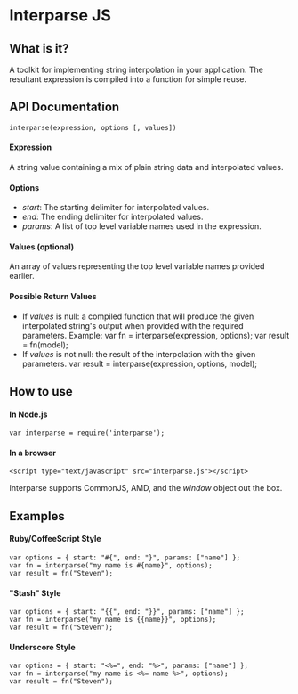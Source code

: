 Interparse JS
==========

## What is it?
A toolkit for implementing string interpolation in your application. The resultant expression is compiled into a function for simple reuse.

## API Documentation

    interparse(expression, options [, values])

#### Expression
A string value containing a mix of plain string data and interpolated values.

#### Options
- _start_: The starting delimiter for interpolated values.
- _end_: The ending delimiter for interpolated values.
- _params_: A list of top level variable names used in the expression.

#### Values (optional)
An array of values representing the top level variable names provided earlier.

#### Possible Return Values
- If _values_ is null: a compiled function that will produce the given interpolated string's output when provided with the required parameters. Example:
      var fn = interparse(expression, options);
      var result = fn(model);
- If _values_ is not null: the result of the interpolation with the given parameters.
      var result = interparse(expression, options, model);

## How to use
#### In Node.js
    var interparse = require('interparse');
#### In a browser
    <script type="text/javascript" src="interparse.js"></script>
    
Interparse supports CommonJS, AMD, and the _window_ object out the box.
## Examples

#### Ruby/CoffeeScript Style
    var options = { start: "#{", end: "}", params: ["name"] };
    var fn = interparse("my name is #{name}", options);
    var result = fn("Steven");
    
#### "Stash" Style
    var options = { start: "{{", end: "}}", params: ["name"] };
    var fn = interparse("my name is {{name}}", options);
    var result = fn("Steven");
    
#### Underscore Style
    var options = { start: "<%=", end: "%>", params: ["name"] };
    var fn = interparse("my name is <%= name %>", options);
    var result = fn("Steven");